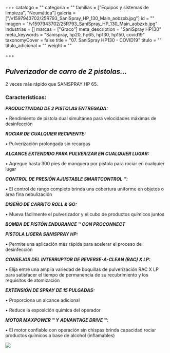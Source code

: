 +++
catalogo = ""
categoria = ""
familias = ["Equipos y sistemas de limpieza", "Neumática"]
galeria = ["/v1597943702/25R793_SaniSpray_HP_130_Main_aobzxb.jpg"]
id = ""
imagen = "/v1597943702/25R793_SaniSpray_HP_130_Main_aobzxb.jpg"
industrias = []
marcas = ["Graco"]
meta_description = "SaniSpray HP130"
meta_keywords = "Sanispray, hp20, hp65, hp130, hp150, covid19"
taxonomyCover = false
title = "07. SaniSpray HP130 - COVID19"
titulo = ""
titulo_adicional = ""
weight = ""

+++
## **_Pulverizador de carro de 2 pistolas..._**

2 veces más rápido que SANISPRAY HP 65.

### **Características:** 

**_PRODUCTIVIDAD DE 2 PISTOLAS ENTREGADA:_**

• Rendimiento de pistola dual simultánea para velocidades máximas de desinfección

**_ROCIAR DE CUALQUIER RECIPIENTE:_**

• Pulverización prolongada sin recargas

**_ALCANCE EXTENDIDO PARA PULVERIZAR EN CUALQUIER LUGAR:_**

• Agregue hasta 300 pies de manguera por pistola para rociar en cualquier lugar

**_CONTROL DE PRESIÓN AJUSTABLE SMARTCONTROL ™:_**

 • El control de rango completo brinda una cobertura uniforme en objetos o área fina nebulización

**_DISEÑO DE CARRITO ROLL & GO:_**

• Mueva fácilmente el pulverizador y el cubo de productos químicos juntos

**_BOMBA DE PISTÓN ENDURANCE ™ CON PROCONNECT_**

**_PISTOLA LIGERA SANISPRAY HP:_**

• Permite una aplicación más rápida para acelerar el proceso de desinfección

**_CONSEJOS DEL INTERRUPTOR DE REVERSE-A-CLEAN (RAC) X LP:_**

• Elija entre una amplia variedad de boquillas de pulverización RAC X LP para satisfacer el tiempo de permanencia de su recubrimiento y los requisitos de atomización

**_EXTENSIÓN DE SPRAY DE 15 PULGADAS:_**

• Proporciona un alcance adicional

• Reduce la exposición química del operador

**_MOTOR MAXPOWER ™ Y ADVANTAGE DRIVE ™:_**

• El motor confiable con operación sin chispas brinda capacidad rociar productos químicos a base de alcohol (inflamables)

![](https://res.cloudinary.com/novatec/v1597944048/sanispray_omdn1q.jpg)